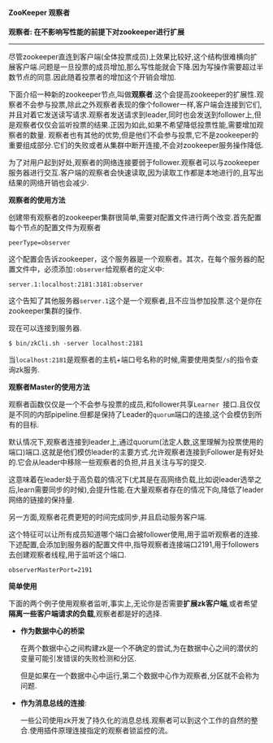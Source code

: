 #### ZooKeeper 观察者

**观察者: 在不影响写性能的前提下对zookeeper进行扩展**

---

尽管zookeeper直连到客户端(全体投票成员)上效果比较好,这个结构很难横向扩展客户端.问题是一旦投票的成员增加,那么写性能就会下降.因为写操作需要超过半数节点的同意.因此随着投票者的增加这个开销会增加.

下面介绍一种新的zookeeper节点,叫做**观察者**.这个会提高zookeeper的扩展性.观察者不会参与投票,除此之外观察者表现的像个follower一样,客户端会连接到它们,并且对着它发送读写请求.观察者发送请求到leader,同时也会发送到follower上,但是观察者仅仅会监听投票的结果.正因为如此,如果不希望降低投票性能,需要增加观察者的数量.
观察者也有其他的优势,但是他们不会参与投票,它不是zookeeper的重要组成部分.它们的失败或者从集群中断开连接,不会对zookeeper服务操作降低.

为了对用户起到好处,观察者的网络连接要弱于follower.观察者可以与zookeeper服务器进行交互.客户端的观察者会快速读取,因为读取工作都是本地进行的,且写出结果的网络开销也会减少.

**观察者的使用方法**

创建带有观察者的zookeeper集群很简单,需要对配置文件进行两个改变.首先配置每个节点的配置文件为观察者

```shell
peerType=observer
```

这个配置会告诉zookeeper，这个服务器是一个观察者。其次，在每个服务器的配置文件中，必须添加`:observer`给观察者的定义中:

```shell
server.1:localhost:2181:3181:observer
```

这个告知了其他服务器`server.1`这个是一个观察者,且不应当参加投票.这个是你在zookeeper集群的操作.

现在可以连接到服务器.

```shell
$ bin/zkCli.sh -server localhost:2181
```

当`localhost:2181`是观察者的主机+端口号名称的时候,需要使用类型`/s`的指令查询zk服务.

**观察者Master的使用方法**

观察者函数仅仅是一个不会参与投票的成员,和follower共享`Learner `接口.且仅仅是不同的内部pipeline.但都是保持了Leader的`quorum`端口的连接,这个会模仿到所有的目标.

默认情况下,观察者连接到leader上,通过quorum(法定人数,这里理解为投票使用的端口)端口.这就是他们模仿leader的主要方式.允许观察者连接到Follower是有好处的.它会从leader中移除一些观察者的负担,并且关注与写的提交.

这意味着在leader处于高负载的情况下(尤其是在高网络负载,比如说leader选举之后,learn需要同步的时候),会提升性能.在大量观察者存在的情况下向,降低了leader网络的链接的保持量.

另一方面,观察者花费更短的时间完成同步,并且启动服务客户端.

这个特征可以让所有成员知道哪个端口会被follower使用,用于监听观察者的连接.下述配置,会添加到服务器的配置文件中,指导观察者连接端口2191,用于followers去创建观察者线程,用于监听这个端口.

```shell
observerMasterPort=2191
```
**简单使用**

下面的两个例子使用观察者监听,事实上,无论你是否需要**扩展zk客户端**,或者希望**隔离一些客户端请求的负载**,观察者都是好的选择.

+ **作为数据中心的桥梁**

  在两个数据中心之间构建zk是一个不确定的尝试,为在数据中心之间的潜伏的变量可能引发错误的失败检测和分区.

  但是如果在一个数据中心中运行,第二个数据中心作为观察者,分区就不会称为问题.

+ **作为消息总线的连接**:

  一些公司使用zk开发了持久化的消息总线.观察者可以到这个工作的自然的整合.使用插件原理连接指定的观察者锁监控的流。